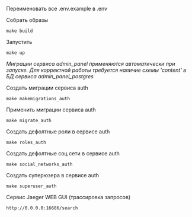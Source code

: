Переименовать все .env.example в .env

Собрать образы
```shell
make build
```

Запустить
```shell
make up
```

_Миграции сервиса admin_panel применяются автоматически при запуске.
Для корректной работы требуется наличие схемы 'content' в БД сервиса admin_panel_postgres_


Создать миграции сервиса auth
```shell
make makemigrations_auth
```

Применить миграции сервиса auth
```shell
make migrate_auth
```

Создать дефолтные роли в сервисе auth
```shell
make roles_auth
```

Создать дефолтные соц сети в сервисе auth
```shell
make social_networks_auth
```

Создать суперюзера в сервисе auth
```shell
make superuser_auth
```


Сервис Jaeger WEB GUI (трассировка запросов)
```
http://0.0.0.0:16686/search
```